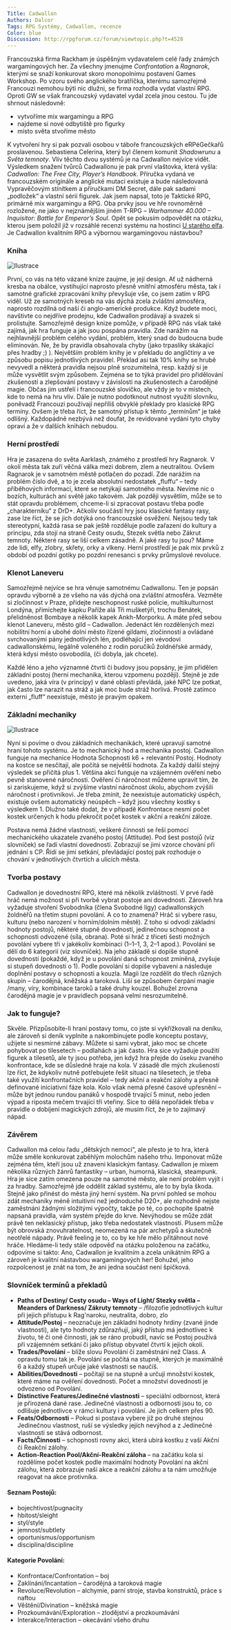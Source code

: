 ```yaml
--- 
Title: Cadwallon
Authors: Dalcor
Tags: RPG Systémy, Cadwallon, recenze
Color: blue
Discussion: http://rpgforum.cz/forum/viewtopic.php?t=4528
--- 
```


Francouzská firma Rackham je úspěšným vydavatelem celé řady známých wargamingových her. Za všechny jmenujme _Confrontation_ a _Ragnarok_, kterými se snaží konkurovat skoro monopolnímu postavení Games Workshop. Po vzoru svého anglického bratříčka, kterému samozřejmě Francouzi nemohou býti nic dlužni, se firma rozhodla vydat vlastní RPG. Oproti GW se však francouzský vydavatel vydal zcela jinou cestou. Tu jde shrnout následovně:

*   vytvoříme mix wargamingu a RPG
*   najdeme si nové odbytiště pro figurky
*   místo světa stvoříme město

K vytvoření hry si pak pozvali osobou v táboře francouzských eRPéGečkařů proslavenou. Sebastiena Celerina, který byl členem komunit _Shadowrunu_ a _Světa temnoty_. Vliv těchto dvou systémů je na Cadwallon nejvíce vidět. Výsledkem snažení tvůrců Cadwallonu je pak první vlaštovka, která vyšla: _Cadwallon: The Free City, Player’s Handbook_. Příručka vydaná ve francouzském originále a anglické mutaci existuje a bude následovaná Vypravěčovým stínítkem a příručkami DM Secret, dále pak sadami „podložek“ a vlastní sérií figurek. Jak jsem napsal, toto je Taktické RPG, primárně mix wargamingu a RPG. Oba prvky jsou ve hře rovnoměrně rozložené, ne jako v nejznámějším jiném T-RPG – _Warhammer 40.000 – Inquisitor: Battle for Emperor’s Soul_. Opět se pokusím odpovědět na otázku, kterou jsem položil již v rozsáhlé recenzi systému na hostinci [U starého elfa](http://www.annun.sk). Je Cadwallon kvalitním RPG a výbornou wargamingovou nástavbou?

### Kniha

![Ilustrace](http://www.rpgforum.cz/files/extra_img_02.jpg)

První, co vás na této vázané knize zaujme, je její design. Ať už nádherná kresba na obálce, vystihující naprosto přesně vnitřní atmosféru města, tak i samotné grafické zpracování knihy převyšuje vše, co jsem zatím v RPG viděl. Už ze samotných kreseb na vás dýchá zcela zvláštní atmosféra, naprosto rozdílná od naší či anglo-americké produkce. Když budete moci, navštivte co nejdříve prodejnu, kde Cadwallon prodávají a svazek si prolistujte. Samozřejmě design knize pomůže, v případě RPG nás však také zajímá, jak hra funguje a jak jsou pospána pravidla. Zde narážím na nejhlavnější problém celého vydání, problém, který snad do budoucna bude eliminován. Ne, že by pravidla obsahovala chyby (jako trpaslíky skákající přes hradby ;) ). Největším problém knihy je v překladu do angličtiny a ve způsobu popisu jednotlivých pravidel. Překlad asi tak 10% knihy se hrubě nevyvedl a některá pravidla nejsou plně srozumitelná, resp. každý si je může vysvětlit svým způsobem. Zejména se to týká pravidel pro přidělování zkušeností a zlepšování postavy v závislosti na zkušenostech a čarodějné magie. Občas jim ustřelí i francouzské slovíčko, ale vždy je to v místech, kde to nemá na hru vliv. Dále je nutno podotknout nutnost využití slovníku, poněvadž Francouzi používají nepříliš obvyklé překlady pro klasické RPG termíny. Ovšem je třeba říct, že samotný přístup k těmto „termínům“ je také odlišný. Každopádně nezbývá než doufat, že revidované vydání tyto chyby opraví a že v dalších knihách nebudou.

### Herní prostředí

Hra je zasazena do světa Aarklash, známého z prostředí hry Ragnarok. V okolí města tak zuří věčná válka mezi dobrem, zlem a neutralitou. Ovšem Ragnarok je v samotném městě potlačen do pozadí. Zde narážím na problém číslo dvě, a to je zcela absolutní nedostatek „fluffu“ – tedy příběhových informací, které se netýkají samotného města. Nevíme nic o bozích, kulturách ani světě jako takovém. Jak později vysvětlím, může se to stát opravdu problémem, chceme-li si zpracovat postavu třeba podle „charakterníku“ z DrD+. Ačkoliv součástí hry jsou klasické fantasy rasy, zase lze říct, že se jich dotýká ono francouzské osvěžení. Nejsou tedy tak stereotypní, každá rasa se pak ještě rozděluje podle zařazení do kultury a principu, zda stojí na straně Cesty osudu, Stezek světla nebo Zákrut temnoty. Některé rasy se liší celkem zásadně. A jaké rasy tu jsou? Máme zde lidi, elfy, zlobry, skřety, orky a vlkeny. Herní prostředí je pak mix prvků z období od pozdní gotiky po pozdní renesanci s prvky průmyslové revoluce.

### Klenot Laneveru

Samozřejmě nejvíce se hra věnuje samotnému Cadwallonu. Ten je popsán opravdu výborně a ze všeho na vás dýchá ona zvláštní atmosféra. Vezměte si zločinnost v Praze, přidejte neschopnost ruské policie, multikulturnost Londýna, přimíchejte kapku Paříže alá Tři mušketýři, trochu Benátek, přelidněnost Bombaye a několik kapek Ankh-Morporku. A máte před sebou klenot Laneveru, město gild – Cadwallon. Jedenáct lén rozdělených mezi nobilitní horní a ubohé dolní město řízené gildami, zločinností a ovládané svrchovanými pány jednotlivých lén, podléhající jen vévodovi cadwallonskému, legálně voleného z rodin poručíků žoldnéřské armády, která kdysi město osvobodila, (či dobyla, jak chcete).

Každé léno a jeho významné čtvrti či budovy jsou popsány, je jim přidělen základní postoj (herní mechanika, kterou vzpomenu později). Stejně je zde uvedeno, jaká víra (v principy) v dané oblasti převládá, jaké NPC lze potkat, jak často lze narazit na stráž a jak moc bude stráž horlivá. Prostě zatímco externí „fluff“ neexistuje, město je pravým opakem.

### Základní mechaniky

![Ilustrace](http://www.rpgforum.cz/files/extra_img_07.jpg)

Nyní si povíme o dvou základních mechanikách, které upravují samotné hraní tohoto systému. Je to mechanický hod a mechanika postoj. Cadwallon funguje na mechanice Hodnota Schopnosti k6 + relevantní Postoj. Hodnoty na kostce se nesčítají, ale počítá se největší hodnota. Za každý další stejný výsledek se přičítá plus 1. Většina akcí funguje na vzájemném ověření nebo pevně stanovené náročnosti. Ověření či náročnost můžeme upravit tím, že si zariskujeme, když si zvýšíme vlastní náročnost úkolu, abychom zvýšili náročnost i protivníkovi. Je třeba zmínit, že neexistuje automatický úspěch, existuje ovšem automatický neúspěch – když jsou všechny kostky s výsledkem 1. Dlužno také dodat, že v případě Konfrontace nesmí počet kostek určených k hodu překročit počet kostek v akční a reakční záloze.

Postava nemá žádné vlastnosti, veškeré činnosti se řeší pomocí mechanického ukazatele zvaného postoj (Attitude). Pod šest postojů (viz slovníček) se řadí vlastní dovednosti. Zobrazují se jimi vzorce chování při jednání s CP. Řídí se jimi setkání, převládající postoj pak rozhoduje o chování v jednotlivých čtvrtích a ulicích města.

### Tvorba postavy

Cadwallon je dovednostní RPG, které má několik zvláštností. V prvé řadě hráč nemá možnost si při tvorbě vybrat postoje ani dovednosti. Zároveň hra vyžaduje stvoření Svobodníka (člena Svobodné ligy) cadwallonských žoldnéřů na třetím stupni povolání. A co to znamená? Hráč si vybere rasu, kulturu (nebo narození v horním/dolním městě). Z toho si odvodí základní hodnoty postojů, některé stupně dovedností, jedinečnou schopnost a schopnosti odvozené (síla, obrana). Poté si hráč z třiceti šesti možných povolání vybere tři v jakékoliv kombinaci (1–1–1, 3, 2–1 apod.). Povolání se dělí do 6 kategorií (viz slovníček). Na jeho základě si dopíše stupně dovedností (pokaždé, když je u povolání daná schopnost zmíněná, zvyšuje si stupeň dovednosti o 1). Podle povolání si dopíše vybavení a následuje doplnění postavy o schopnosti a kouzla. Magii lze rozdělit do třech různých skupin – čarodějná, kněžská a taroková. Liší se způsobem čerpání magie /many, víry, kombinace taroků a také druhy kouzel. Bohužel zrovna čarodějná magie je v pravidlech popsaná velmi nesrozumitelně.

### Jak to funguje?

Skvěle. Přizpůsobíte-li hraní postavy tomu, co jste si vykřížkovali na deníku, ale zároveň si deník vyplníte a nakombinujete podle konceptu postavy, užijete si nesmírné zábavy. Můžete si sami vybrat, jako moc se chcete pohybovat po tilesetech – podlahách a jak často. Hra sice vyžaduje použití figurek a tilesetů, ale ty jsou potřeba, jen když hra přejde do úseku zvaného konfrontace, kde se důsledně hraje na kola. V zásadě dle mých zkušeností lze říct, že kdykoliv nutně potřebujete řešit situaci na tilesetech, je třeba také využití konfrontačních pravidel – tedy akční a reakční zálohy a přesně definované iniciativní fáze kola. Kolo však nemá přesné časové upřesnění – může být jednou rundou panáků v hospodě trvající 5 minut, nebo jeden výpad a riposta mečem trvající tři vteřiny. Sice to dělá nepořádek třeba v pravidle o dobíjení magických zdrojů, ale musím říct, že je to zajímavý nápad.

### Závěrem

Cadwallon má celou řadu „dětských nemocí“, ale přesto je to hra, která může směle konkurovat zaběhlým molochům našeho trhu. Imponovat může zejména těm, kteří jsou už znaveni klasickým fantasy. Cadwallon je mixem několika různých žánrů fantastiky – urban, humorná, klasická, steampunk. Hra je sice zatím omezena pouze na samotné město, ale není problém vyjít i za hradby. Samozřejmě jde oddělit základ systému, ale to by byla škoda. Stejně jako přinést do města jiný herní systém. Na první pohled se mohou zdát mechaniky méně intuitivní než jednoduché D20+, ale rozhodně nejste zaměstnáni žádnými složitými výpočty, takže po té, co pochopíte špatně napsaná pravidla, vám systém přejde do krve. Nevýhodou se může zdát právě ten neklasický přístup, jako třeba nedostatek vlastností. Plusem může být obrovská znovuhratelnost, neomezená na pár archetypů a skutečně neotřelé nápady. Právě feeling je to, co by ke hře mělo přitáhnout nové hráče. Hledáme-li tedy stále odpověď na otázku položenou na začátku, odpovíme si takto: Ano, Cadwallon je kvalitním a zcela unikátním RPG a zároveň je kvalitní nástavbou wargamingových her! Bohužel, jeho rozpolcenost je znát na tom, že ani jedna součást není špičková.

### Slovníček termínů a překladů

*   **Paths of Destiny/ Cesty osudu – Ways of Light/ Stezky světla – Meanders of Darkness/ Zákruty temnoty** – /filozofie jednotlivých kultur při jejich přístupu k Rag'naroku, neutralita, dobro, zlo
*   **Attitude/Postoj** – neoznačuje jen základní hodnoty hrdiny (zvané jinde vlastnosti), ale tyto hodnoty zdůrazňují, jaký přístup má jednotlivec k životu, té či oné činnosti, jak se ráno probudil, navíc se Postoj používá při vzájemném setkání či jako přístup obyvatel čtvrtí k jejich okolí.
*   **Trades/Povolání** – blíže slovu Povolání či zaměstnání než Class. A opravdu tomu tak je. Povolání se počítá na stupně, kterých je maximálně 6 a každý stupeň určuje jaké vlastnosti se naučíš.
*   **Abilities/Dovednosti** – počítají se na stupně a určují množství kostek, které máme na ověření dovednosti. Počet a množství dovedností je odvozeno od Povolání.
*   **Distinctive Features/Jedinečné vlastnosti** – speciální odbornost, která je přirozená dané rase. Jedinečné vlastnosti a odbornosti jsou to, co odlišuje jednotlivce v rámci kultury i povolání. Je jich celkem přes 90.
*   **Feats/Odbornosti** – Pokud si postava vybere již po druhé stejnou Jedinečnou vlastnost, ruší se výsledky jejích nevýhod a z Jedinečné vlastnosti se stává odbornost.
*   **Facts/Činnosti** – schopnosti rovny akci, která ubírá kostku z vaší Akční či Reakční zálohy.
*   **Action-Reaction Pool/Akční-Reakční záloha** – na začátku kola si rozdělíme počet kostek podle maximální hodnoty Povolání na akční zálohu, která zobrazuje naši akce a reakční zálohu a ta nám umožňuje reagovat na akce protivníka.

#### Seznam Postojů:

*   bojechtivost/pugnacity
*   hbitost/sleight
*   styl/style
*   jemnost/subtlety
*   oportunismus/opportunism
*   disciplína/discipline

#### Kategorie Povolání:

*   Konfrontace/Confrontation – boj
*   Zaklínání/Incantation – čarodějná a taroková magie
*   Revoluce/Revolution – alchymie, parní stroje, stavba konstruktů, práce s naftou
*   Věštění/Divination – kněžská magie
*   Prozkoumávání/Exploration – zlodějství a prozkoumávání
*   Interakce/Interaction – okecávání všeho druhu